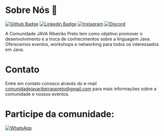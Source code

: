 # Sobre Nós 👋

[![Github Badge](https://img.shields.io/badge/-Github-000?style=flat-square&logo=Github&logoColor=white&link=https://github.com/comunidade-java-ribeirao-preto)](https://github.com/comunidade-java-ribeirao-preto)
[![Linkedin Badge](https://img.shields.io/badge/-LinkedIn-black?style=flat-square&logo=Linkedin&logoColor=white&link=https://www.linkedin.com/in/comunidade-java-ribeir%C3%A3o-preto-503b50323/)](https://www.linkedin.com/in/comunidade-java-ribeir%C3%A3o-preto-503b50323/)
[![Instagram](https://img.shields.io/badge/-Instagram-black?logo=instagram&logoColor=white)](https://www.instagram.com/comunidadejavaribeiraopreto/)
[![Discord](https://img.shields.io/badge/-Discord-black?style=flat-square&logo=Discord&logoColor=white)](https://discord.gg/T6XzutQe)

A Comunidade JAVA Ribeirão Preto tem como objetivo promover o desenvolvimento e a troca de conhecimentos sobre a linguagem Java. Oferecemos eventos, workshops e networking para todos os interessados em Java.


# Contato

Entre em contato conosco através do e-mail comunidadejavaribeiraopreto@gmail.com para mais informações sobre a comunidade e nossos eventos.

# Participe da comunidade:

[![WhatsApp](https://img.shields.io/badge/-Grupo%E3%85%A4Whatsapp-Green?style=flat-square&logo=Whatsapp&logoColor=white)](https://chat.whatsapp.com/LoqCp0AbmDm2FfRO1XLM27) 
